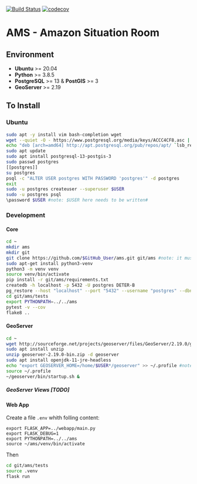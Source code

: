 [![Build Status](https://travis-ci.com/AmazonSR/ams.svg?branch=master)](https://travis-ci.com/AmazonSR/ams)
[![codecov](https://codecov.io/gh/AmazonSR/ams/branch/master/graph/badge.svg?token=RM6BDOL70Y)](https://codecov.io/gh/AmazonSR/ams)

# AMS - Amazon Situation Room

## Environment
* **Ubuntu** >= 20.04
* **Python** >= 3.8.5
* **PostgreSQL** >= 13 & **PostGIS** >= 3
* **GeoServer** >= 2.19

## To Install
### Ubuntu
```bash
sudo apt -y install vim bash-completion wget
wget --quiet -O - https://www.postgresql.org/media/keys/ACCC4CF8.asc | sudo apt-key add -
echo "deb [arch=amd64] http://apt.postgresql.org/pub/repos/apt/ `lsb_release -cs`-pgdg main" | sudo tee /etc/apt/sources.list.d/pgdg.list
sudo apt update
sudo apt install postgresql-13-postgis-3
sudo passwd postgres
[[postgres]]
su postgres
psql -c "ALTER USER postgres WITH PASSWORD 'postgres'" -d postgres
exit
sudo -u postgres createuser --superuser $USER
sudo -u postgres psql
\password $USER #note: $USER here needs to be written# 
``` 
### Development
#### Core 
```bash
cd ~
mkdir ams
mkdir git
git clone https://github.com/$GitHub_User/ams.git git/ams #note: it must be your fork for development
sudo apt-get install python3-venv
python3 -m venv venv
source venv/bin/activate
pip install -r git/ams/requirements.txt
createdb -h localhost -p 5432 -U postgres DETER-B
pg_restore --host "localhost" --port "5432" --username "postgres" --dbname "DETER-B" --verbose  git/ams/data/deter-b-2019-2021.backup
cd git/ams/tests
export PYTHONPATH=../../ams
pytest -v --cov
flake8 ..
```
#### GeoServer
```bash
cd ~
wget http://sourceforge.net/projects/geoserver/files/GeoServer/2.19.0/geoserver-2.19.0-bin.zip
sudo apt install unzip
unzip geoserver-2.19.0-bin.zip -d geoserver
sudo apt install openjdk-11-jre-headless
echo "export GEOSERVER_HOME=/home/$USER*/geoserver" >> ~/.profile #note: $USER here needs to be written#
source ~/.profile
~/geoserver/bin/startup.sh &
```
##### GeoServer Views [TODO]

#### Web App
Create a file `.env` whith folling content:
```
export FLASK_APP=../webapp/main.py 
export FLASK_DEBUG=1
export PYTHONPATH=../../ams
source ~/ams/venv/bin/activate
```
Then
```bash
cd git/ams/tests
source .venv
flask run
```
